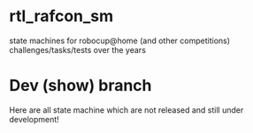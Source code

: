 # rtl_rafcon_sm

state machines for robocup@home (and other competitions) challenges/tasks/tests over the years

# Dev (show) branch
Here are all state machine which are not released and still under development!

